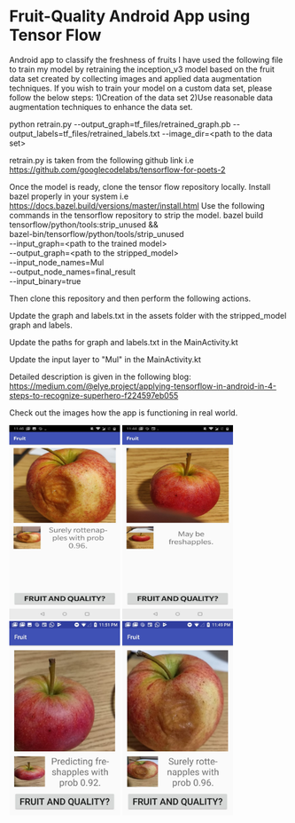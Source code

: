 # Fruit-Quality Android App using Tensor Flow
Android app to classify the freshness of fruits
I have used the following file to train my model by retraining the inception_v3 model based on the fruit data set created by collecting images and applied data augmentation techniques.
If you wish to train your model on a custom data set, please follow the below steps:
1)Creation of the data set
2)Use reasonable data augmentation techniques to enhance the data set.

python retrain.py --output_graph=tf_files/retrained_graph.pb --output_labels=tf_files/retrained_labels.txt --image_dir=\<path to the data set>
  
 
retrain.py is taken from the following github link i.e https://github.com/googlecodelabs/tensorflow-for-poets-2
  
  Once the model is ready, clone the tensor flow repository locally.
  Install bazel properly in your system i.e https://docs.bazel.build/versions/master/install.html
  Use the following commands in the tensorflow repository to strip the model.
                bazel build tensorflow/python/tools:strip_unused && \
                bazel-bin/tensorflow/python/tools/strip_unused \
                --input_graph=\<path to the trained model> \
                --output_graph=\<path to the stripped_model> \
                --input_node_names=Mul \
                --output_node_names=final_result \
                --input_binary=true
  
  Then clone this repository and then perform the following actions.
  
  Update the graph and labels.txt in the assets folder with the stripped_model graph and labels.
  
  Update the paths for graph and labels.txt in the MainActivity.kt
  
  Update the input layer to "Mul" in the MainActivity.kt
  
  Detailed description is given in the following blog:
  https://medium.com/@elye.project/applying-tensorflow-in-android-in-4-steps-to-recognize-superhero-f224597eb055
  
  Check out the images how the app is functioning in real world.
  
  
  <img src ="one_plus.jpeg" width="200" height="350">
  <img src="one_plus_f.jpeg" width="200" height="350">
  <img src="mi_f2.jpeg" width="200" height="350">
  <img src="mi_r.jpeg" width="200" height="350">
  
  
  

